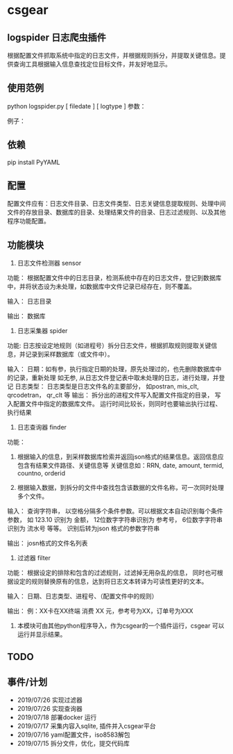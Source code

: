 # csgear
## logspider 日志爬虫插件
  根据配置文件抓取系统中指定的日志文件，并根据规则拆分，并提取关键信息。提供查询工具根据输入信息查找定位目标文件，并友好地显示。
  
## 使用范例
python logspider.py [ filedate ]  [ logtype ] 
参数：

例子：

## 依赖
pip install PyYAML

## 配置
配置文件应有：日志文件目录、日志文件类型、日志关键信息提取规则、处理中间文件的存放目录、数据库的目录、处理结果文件的目录、日志过滤规则、以及其他程序功能配置。

## 功能模块

1. 日志文件检测器 sensor

功能：
   根据配置文件中的日志目录，检测系统中存在的日志文件，登记到数据库中，并将状态设为未处理，如数据库中文件记录已经存在，则不覆盖。

输入：
  日志目录

输出：
  数据库

1. 日志采集器 spider

功能:
  日志按设定地规则（如进程号）拆分日志文件，根据抓取规则提取关键信息，并记录到采样数据库（或文件中）。

输入：
  日期：如有参，执行指定日期的处理，原先处理过的，也先删除数据库中的记录，重新处理
        如无参, 从日志文件登记表中取未处理的日志，进行处理，并登记
  日志类型： 
       日志类型是日志文件名的主要部分， 如postran, mis_clt, qrcodetran， qr_clt  等
输出：
  拆分出的进程文件写入配置文件指定的目录， 写入配置文件中指定的数据库文件。
  运行时间比较长，则同时也要输出执行过程、执行结果


1. 日志查询器 finder      
 
功能：
   1. 根据输入的信息，到采样数据库检索并返回json格式的结果信息。返回信息应包含有结果文件路径、关键信息等
   关键信息如：RRN, date, amount, termid, countno, orderid
   
   2. 根据输入数据，到拆分的文件中查找包含该数据的文件名称，可一次同时处理多个文件。

输入：
  查询字符串， 以空格分隔多个条件参数。可以根据文本自动识别每个条件参数，
  如 123.10 识别为 金额， 12位数字字符串识别为 参考号， 6位数字字符串识别为 流水号 等等。
  识别后转为json 格式的参数字符串
 
输出：
 josn格式的文件名列表

   
1. 过滤器  filter

功能： 
   根据设定的排除和包含的过滤规则，过滤掉无用杂乱的信息，
   同时也可根据设定的规则替换原有的信息，达到将日志文本转译为可读性更好的文本。   
   
输入：
   日期、日志类型、进程号、（配置文件中的规则）

输出：
   例：XX卡在XX终端 消费 XX 元，参考号为XX，订单号为XXX
   
1. 本模块可由其他python程序导入，作为csgear的一个插件运行，csgear 可以运行并显示结果。   

## TODO


## 事件/计划
* 2019/07/26 实现过滤器
* 2019/07/26 实现查询器
* 2019/07/18 部署docker 运行
* 2019/07/17 采集内容入sqlite, 插件并入csgear平台
* 2019/07/16  yaml配置文件，iso8583解包
* 2019/07/15  拆分文件，优化，提交代码库
